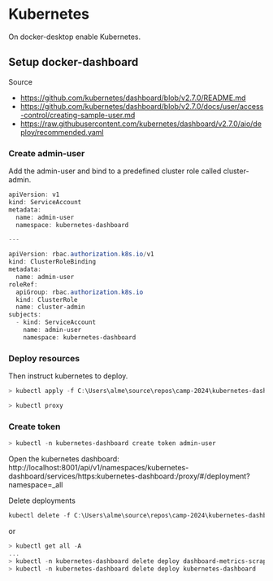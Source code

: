# Kubernetes

On docker-desktop enable Kubernetes.

## Setup docker-dashboard

Source
- https://github.com/kubernetes/dashboard/blob/v2.7.0/README.md
- https://github.com/kubernetes/dashboard/blob/v2.7.0/docs/user/access-control/creating-sample-user.md
- https://raw.githubusercontent.com/kubernetes/dashboard/v2.7.0/aio/deploy/recommended.yaml

### Create admin-user

Add the admin-user and bind to a predefined cluster role called cluster-admin.

```powershell
apiVersion: v1
kind: ServiceAccount
metadata:
  name: admin-user
  namespace: kubernetes-dashboard

---

apiVersion: rbac.authorization.k8s.io/v1
kind: ClusterRoleBinding
metadata:
  name: admin-user
roleRef:
  apiGroup: rbac.authorization.k8s.io
  kind: ClusterRole
  name: cluster-admin
subjects:
  - kind: ServiceAccount
    name: admin-user
    namespace: kubernetes-dashboard
```

### Deploy resources
Then instruct kubernetes to deploy.

```powershell
> kubectl apply -f C:\Users\alme\source\repos\camp-2024\kubernetes-dashboard.yaml

> kubectl proxy
```

### Create token
```powershell
> kubectl -n kubernetes-dashboard create token admin-user
```

Open the kubernetes dashboard:
http://localhost:8001/api/v1/namespaces/kubernetes-dashboard/services/https:kubernetes-dashboard:/proxy/#/deployment?namespace=_all

Delete deployments

```powershell
kubectl delete -f C:\Users\alme\source\repos\camp-2024\kubernetes-dashboard.yaml
```

or


```powershell
> kubectl get all -A
...
> kubectl -n kubernetes-dashboard delete deploy dashboard-metrics-scraper
> kubectl -n kubernetes-dashboard delete deploy kubernetes-dashboard
```
